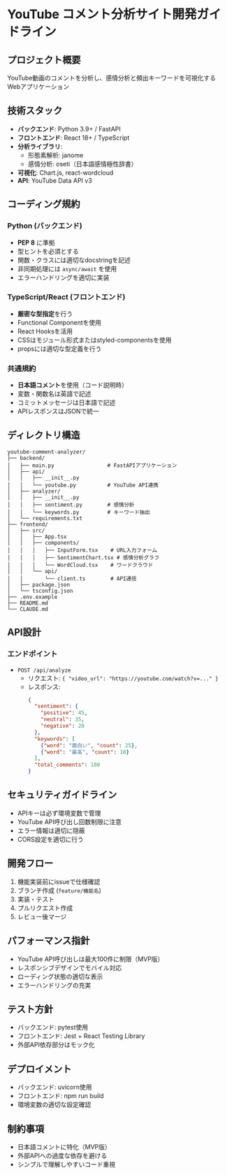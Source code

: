 # YouTube コメント分析サイト開発ガイドライン

## プロジェクト概要
YouTube動画のコメントを分析し、感情分析と頻出キーワードを可視化するWebアプリケーション

## 技術スタック
- **バックエンド**: Python 3.9+ / FastAPI
- **フロントエンド**: React 18+ / TypeScript
- **分析ライブラリ**: 
  - 形態素解析: janome
  - 感情分析: oseti（日本語感情極性辞書）
- **可視化**: Chart.js, react-wordcloud
- **API**: YouTube Data API v3

## コーディング規約

### Python (バックエンド)
- **PEP 8** に準拠
- 型ヒントを必須とする
- 関数・クラスには適切なdocstringを記述
- 非同期処理には `async/await` を使用
- エラーハンドリングを適切に実装

### TypeScript/React (フロントエンド)
- **厳密な型指定**を行う
- Functional Componentを使用
- React Hooksを活用
- CSSはモジュール形式またはstyled-componentsを使用
- propsには適切な型定義を行う

### 共通規約
- **日本語コメント**を使用（コード説明時）
- 変数・関数名は英語で記述
- コミットメッセージは日本語で記述
- APIレスポンスはJSONで統一

## ディレクトリ構造
```
youtube-comment-analyzer/
├── backend/
│   ├── main.py                 # FastAPIアプリケーション
│   ├── api/
│   │   ├── __init__.py
│   │   └── youtube.py          # YouTube API連携
│   ├── analyzer/
│   │   ├── __init__.py
│   │   ├── sentiment.py        # 感情分析
│   │   └── keywords.py         # キーワード抽出
│   └── requirements.txt
├── frontend/
│   ├── src/
│   │   ├── App.tsx
│   │   ├── components/
│   │   │   ├── InputForm.tsx    # URL入力フォーム
│   │   │   ├── SentimentChart.tsx # 感情分析グラフ
│   │   │   └── WordCloud.tsx    # ワードクラウド
│   │   └── api/
│   │       └── client.ts        # API通信
│   ├── package.json
│   └── tsconfig.json
├── .env.example
├── README.md
└── CLAUDE.md
```

## API設計

### エンドポイント
- `POST /api/analyze`
  - リクエスト: `{ "video_url": "https://youtube.com/watch?v=..." }`
  - レスポンス:
    ```json
    {
      "sentiment": {
        "positive": 45,
        "neutral": 35,
        "negative": 20
      },
      "keywords": [
        {"word": "面白い", "count": 25},
        {"word": "最高", "count": 18}
      ],
      "total_comments": 100
    }
    ```

## セキュリティガイドライン
- APIキーは必ず環境変数で管理
- YouTube API呼び出し回数制限に注意
- エラー情報は適切に隠蔽
- CORS設定を適切に行う

## 開発フロー
1. 機能実装前にissueで仕様確認
2. ブランチ作成 (`feature/機能名`)
3. 実装・テスト
4. プルリクエスト作成
5. レビュー後マージ

## パフォーマンス指針
- YouTube API呼び出しは最大100件に制限（MVP版）
- レスポンシブデザインでモバイル対応
- ローディング状態の適切な表示
- エラーハンドリングの充実

## テスト方針
- バックエンド: pytest使用
- フロントエンド: Jest + React Testing Library
- 外部API依存部分はモック化

## デプロイメント
- バックエンド: uvicorn使用
- フロントエンド: npm run build
- 環境変数の適切な設定確認

## 制約事項
- 日本語コメントに特化（MVP版）
- 外部APIへの過度な依存を避ける
- シンプルで理解しやすいコード重視